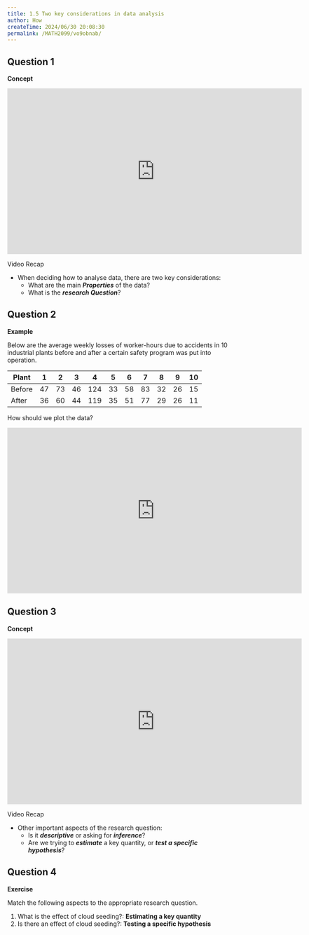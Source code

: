 ```yaml
---
title: 1.5 Two key considerations in data analysis
author: How
createTime: 2024/06/30 20:08:30
permalink: /MATH2099/vo9obnab/
---
```


## Question 1

<div class="how_qb">

**Concept**

<iframe width="672" height="378" src="https://www.youtube.com/embed/PbagYB7ke0k" title="L1 9 Key Considerations" frameborder="0" allow="accelerometer; autoplay; clipboard-write; encrypted-media; gyroscope; picture-in-picture; web-share" referrerpolicy="strict-origin-when-cross-origin" allowfullscreen></iframe>

Video Recap
- When deciding how to analyse data, there are two key considerations:
    - What are the main ***Properties*** of the data?
    - What is the ***research Question***?

</div>

## Question 2

<div class="how_qb">

**Example**

Below are the average weekly losses of worker-hours due to accidents in 10 industrial plants before and after a certain safety program was put into operation.

| Plant | 1  | 2  | 3  | 4   | 5  | 6  | 7  | 8  | 9  | 10 |
|-------|----|----|----|-----|----|----|----|----|----|----|
| Before| 47 | 73 | 46 | 124 | 33 | 58 | 83 | 32 | 26 | 15 |
| After | 36 | 60 | 44 | 119 | 35 | 51 | 77 | 29 | 26 | 11 |

How should we plot the data?

<iframe width="672" height="378" src="https://www.youtube.com/embed/ko71CmnHG2s" title="L1 10 Safety Program Effectiveness Example" frameborder="0" allow="accelerometer; autoplay; clipboard-write; encrypted-media; gyroscope; picture-in-picture; web-share" referrerpolicy="strict-origin-when-cross-origin" allowfullscreen></iframe>

</div>

## Question 3

<div class="how_qb">

**Concept**

<iframe width="672" height="378" src="https://www.youtube.com/embed/e4qY8ayVWLc" title="L1 11 Other Important Considerations" frameborder="0" allow="accelerometer; autoplay; clipboard-write; encrypted-media; gyroscope; picture-in-picture; web-share" referrerpolicy="strict-origin-when-cross-origin" allowfullscreen></iframe>

Video Recap

- Other important aspects of the research question:
    - Is it ***descriptive*** or asking for ***inference***?
    - Are we trying to ***estimate*** a key quantity, or ***test a specific hypothesis***?

</div>

## Question 4

<div class="how_qb">

**Exercise**

Match the following aspects to the appropriate research question.

1. What is the effect of cloud seeding?: **Estimating a key quantity**
2. Is there an effect of cloud seeding?: **Testing a specific hypothesis**



</div>
